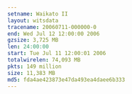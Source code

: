 ```yaml
---
setname: Waikato II
layout: witsdata
tracename: 20060711-000000-0
end: Wed Jul 12 12:00:00 2006
gzsize: 3,725 MB
len: 24:00:00
start: Tue Jul 11 12:00:01 2006
totalwirelen: 74,093 MB
pkts: 149 million
size: 11,383 MB
md5: fda4ae423873e47da493ea4daee6b333
---
```

